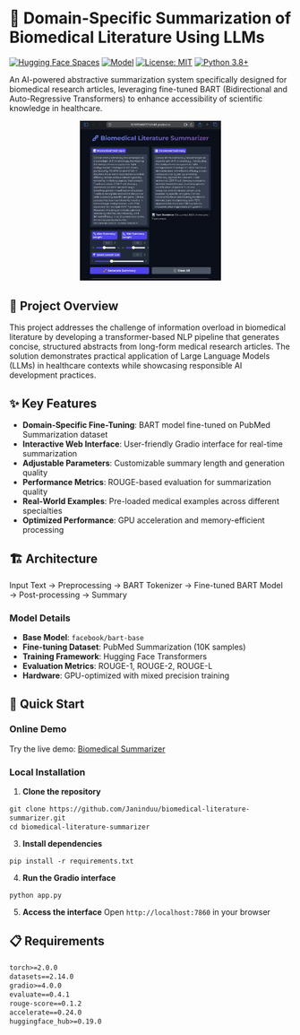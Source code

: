 # 🧬 Domain-Specific Summarization of Biomedical Literature Using LLMs

[![Hugging Face Spaces](https://img.shields.io/badge/🤗%20Hugging%20Face-Spaces-blue)](https://huggingface.co/spaces/Janinduu/biomedical_summarizer)
[![Model](https://img.shields.io/badge/🤗%20Hugging%20Face-Model-yellow)](https://huggingface.co/Janinduu/bart-pubmed-biomedical)
[![License: MIT](https://img.shields.io/badge/License-MIT-green.svg)](https://opensource.org/licenses/MIT)
[![Python 3.8+](https://img.shields.io/badge/python-3.8+-blue.svg)](https://www.python.org/downloads/)

An AI-powered abstractive summarization system specifically designed for biomedical research articles, leveraging fine-tuned BART (Bidirectional and Auto-Regressive Transformers) to enhance accessibility of scientific knowledge in healthcare.

<p align="center">
  <img src="UI.jpg" width="50%">
</p>

## 🎯 Project Overview

This project addresses the challenge of information overload in biomedical literature by developing a transformer-based NLP pipeline that generates concise, structured abstracts from long-form medical research articles. The solution demonstrates practical application of Large Language Models (LLMs) in healthcare contexts while showcasing responsible AI development practices.

## ✨ Key Features

- **Domain-Specific Fine-Tuning**: BART model fine-tuned on PubMed Summarization dataset
- **Interactive Web Interface**: User-friendly Gradio interface for real-time summarization
- **Adjustable Parameters**: Customizable summary length and generation quality
- **Performance Metrics**: ROUGE-based evaluation for summarization quality
- **Real-World Examples**: Pre-loaded medical examples across different specialties
- **Optimized Performance**: GPU acceleration and memory-efficient processing

## 🏗️ Architecture

Input Text → Preprocessing → BART Tokenizer → Fine-tuned BART Model → Post-processing → Summary


### Model Details
- **Base Model**: `facebook/bart-base`
- **Fine-tuning Dataset**: PubMed Summarization (10K samples)
- **Training Framework**: Hugging Face Transformers
- **Evaluation Metrics**: ROUGE-1, ROUGE-2, ROUGE-L
- **Hardware**: GPU-optimized with mixed precision training

## 🚀 Quick Start

### Online Demo
Try the live demo: [Biomedical Summarizer](https://huggingface.co/spaces/your-username/your-space-name)

### Local Installation

1. **Clone the repository**
````
git clone https://github.com/Janinduu/biomedical-literature-summarizer.git
cd biomedical-literature-summarizer
````

3. **Install dependencies**
````
pip install -r requirements.txt
````

4. **Run the Gradio interface**
````
python app.py
````

5. **Access the interface**
Open `http://localhost:7860` in your browser

## 📋 Requirements
````transformers==4.36.0
torch>=2.0.0
datasets==2.14.0
gradio>=4.0.0
evaluate==0.4.1
rouge-score==0.1.2
accelerate==0.24.0
huggingface_hub>=0.19.0
````


